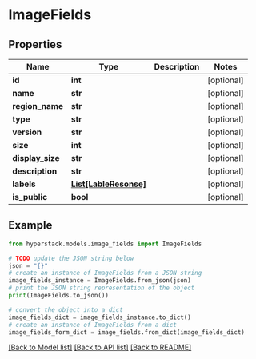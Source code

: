 # ImageFields


## Properties

Name | Type | Description | Notes
------------ | ------------- | ------------- | -------------
**id** | **int** |  | [optional] 
**name** | **str** |  | [optional] 
**region_name** | **str** |  | [optional] 
**type** | **str** |  | [optional] 
**version** | **str** |  | [optional] 
**size** | **int** |  | [optional] 
**display_size** | **str** |  | [optional] 
**description** | **str** |  | [optional] 
**labels** | [**List[LableResonse]**](LableResonse.md) |  | [optional] 
**is_public** | **bool** |  | [optional] 

## Example

```python
from hyperstack.models.image_fields import ImageFields

# TODO update the JSON string below
json = "{}"
# create an instance of ImageFields from a JSON string
image_fields_instance = ImageFields.from_json(json)
# print the JSON string representation of the object
print(ImageFields.to_json())

# convert the object into a dict
image_fields_dict = image_fields_instance.to_dict()
# create an instance of ImageFields from a dict
image_fields_form_dict = image_fields.from_dict(image_fields_dict)
```
[[Back to Model list]](../README.md#documentation-for-models) [[Back to API list]](../README.md#documentation-for-api-endpoints) [[Back to README]](../README.md)


